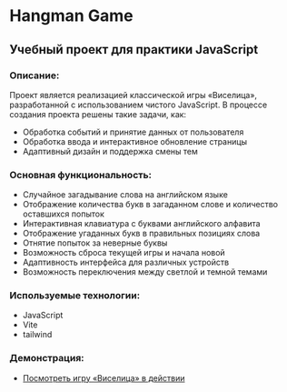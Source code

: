 # Hangman Game
## Учебный проект для практики JavaScript

### Описание:
Проект является реализацией классической игры «Виселица», разработанной с использованием чистого JavaScript. В процессе создания проекта решены такие задачи, как:
- Обработка событий и принятие данных от пользователя
- Обработка ввода и интерактивное обновление страницы
- Адаптивный дизайн и поддержка смены тем

### Основная функциональность:
- Случайное загадывание слова на английском языке
- Отображение количества букв в загаданном слове и количество оставшихся попыток
- Интерактивная клавиатура с буквами английского алфавита
- Отображение угаданных букв в правильных позициях слова
- Отнятие попыток за неверные буквы
- Возможность сброса текущей игры и начала новой
- Адаптивность интерфейса для различных устройств
- Возможность переключения между светлой и темной темами

### Используемые технологии: ###
- JavaScript
- Vite
- tailwind

### Демонстрация:
- [Посмотреть игру «Виселица» в действии](https://annssva.github.io/hangmanGame/)
